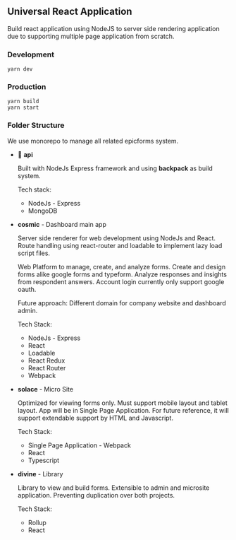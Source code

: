 ## Universal React Application

Build react application using NodeJS to server side rendering application due to supporting multiple page application from scratch.

### Development

```
yarn dev
```

### Production

```
yarn build
yarn start
```

### Folder Structure

We use monorepo to manage all related epicforms system.

- :ring: **api**

  Built with NodeJs Express framework and using **backpack** as build system.

  Tech stack:

  - NodeJs - Express
  - MongoDB

- **cosmic** - Dashboard main app

  Server side renderer for web development using NodeJs and React. Route handling using react-router and loadable to implement lazy load script files.

  Web Platform to manage, create, and analyze forms. Create and design forms alike google forms and typeform. Analyze responses and insights from respondent answers. Account login currently only support google oauth.

  Future approach: Different domain for company website and dashboard admin.

  Tech Stack:

  - NodeJs - Express
  - React
  - Loadable
  - React Redux
  - React Router
  - Webpack

- **solace** - Micro Site

  Optimized for viewing forms only. Must support mobile layout and tablet layout. App will be in Single Page Application. For future reference, it will support extendable support by HTML and Javascript.

  Tech Stack:

  - Single Page Application - Webpack
  - React
  - Typescript

- **divine** - Library

  Library to view and build forms. Extensible to admin and microsite application. Preventing duplication over both projects.

  Tech Stack:

  - Rollup
  - React
